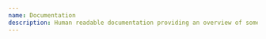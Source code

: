 ```yaml
---
name: Documentation
description: Human readable documentation providing an overview of some part of an API.
---
```

